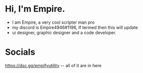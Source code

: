 # Hi, I'm Empire.
- I am Empire, a very cool scripter man pro
- my discord is Empire4946#1196, If termed then this will update
- ui designer, graphic designer and a code developer.

# Socials
https://dsc.gg/empifyutility -- all of it are in here

